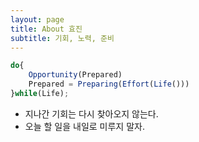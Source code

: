 ```yaml
---
layout: page
title: About 효진
subtitle: 기회, 노력, 준비
---
```


```javascript
do{
    Opportunity(Prepared)
    Prepared = Preparing(Effort(Life()))
}while(Life);
```
- 지나간 기회는 다시 찾아오지 않는다.
- 오늘 할 일을 내일로 미루지 말자.